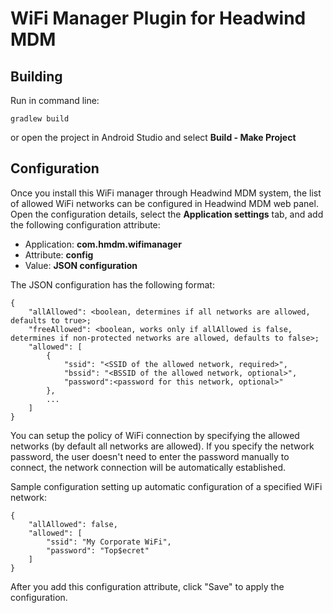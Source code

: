 # WiFi Manager Plugin for Headwind MDM

## Building

Run in command line:

    gradlew build

or open the project in Android Studio and select **Build - Make Project**

## Configuration

Once you install this WiFi manager through Headwind MDM system, the list of allowed WiFi networks can be configured in Headwind MDM web panel. Open the configuration details, select the **Application settings** tab, and add the following configuration attribute:

* Application: **com.hmdm.wifimanager**
* Attribute: **config**
* Value: **JSON configuration**

The JSON configuration has the following format:

    {
        "allAllowed": <boolean, determines if all networks are allowed, defaults to true>;
        "freeAllowed": <boolean, works only if allAllowed is false, determines if non-protected networks are allowed, defaults to false>;
        "allowed": [
            {
                "ssid": "<SSID of the allowed network, required>",
                "bssid": "<BSSID of the allowed network, optional>",
                "password":<password for this network, optional>"
            },
            ...
        ]
    }

You can setup the policy of WiFi connection by specifying the allowed networks (by default all networks are allowed). If you specify the network password, the user doesn't need to enter the password manually to connect, the network connection will be automatically established.

Sample configuration setting up automatic configuration of a specified WiFi network:

    {
        "allAllowed": false,
        "allowed": [
            "ssid": "My Corporate WiFi",
            "password": "Top$ecret"
        ]
    }



After you add this configuration attribute, click "Save" to apply the configuration.
